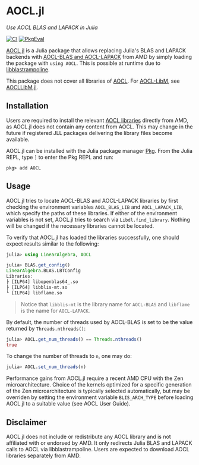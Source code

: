 # AOCL.jl

*Use AOCL BLAS and LAPACK in Julia*

[![CI][CI-img]][CI-url]
[![PkgEval][pkgeval-img]][pkgeval-url]

[CI-img]: https://github.com/junyuan-chen/AOCL.jl/workflows/CI/badge.svg
[CI-url]: https://github.com/junyuan-chen/AOCL.jl/actions?query=workflow%3ACI

[pkgeval-img]: https://juliaci.github.io/NanosoldierReports/pkgeval_badges/A/AOCL.svg
[pkgeval-url]: https://juliaci.github.io/NanosoldierReports/pkgeval_badges/A/AOCL.html

[AOCL.jl](https://github.com/junyuan-chen/AOCL.jl) is a Julia package
that allows replacing Julia's BLAS and LAPACK backends
with [AOCL-BLAS and AOCL-LAPACK](https://www.amd.com/en/developer/aocl/dense.html) from AMD
by simply loading the package with `using AOCL`.
This is possible at runtime due to
[libblastrampoline](https://github.com/JuliaLinearAlgebra/libblastrampoline).

This package does not cover all libraries of
[AOCL](https://www.amd.com/en/developer/aocl.html).
For [AOCL-LibM](https://www.amd.com/en/developer/aocl/libm.html),
see [AOCLLibM.jl](https://github.com/junyuan-chen/AOCLLibM.jl).

## Installation

Users are required to install the relevant
[AOCL libraries](https://www.amd.com/en/developer/aocl/dense.html) directly from AMD,
as AOCL.jl does not contain any content from AOCL.
This may change in the future if registered JLL packages
delivering the library files become available.

AOCL.jl can be installed with the Julia package manager
[Pkg](https://docs.julialang.org/en/v1/stdlib/Pkg/).
From the Julia REPL, type `]` to enter the Pkg REPL and run:

```
pkg> add AOCL
```

## Usage

AOCL.jl tries to locate AOCL-BLAS and AOCL-LAPACK libraries
by first checking the environment variables `AOCL_BLAS_LIB` and `AOCL_LAPACK_LIB`,
which specify the paths of these libraries.
If either of the environment variables is not set,
AOCL.jl tries to search via `Libdl.find_library`.
Nothing will be changed if the necessary libraries cannot be located.

To verify that AOCL.jl has loaded the libraries successfully,
one should expect results similar to the following:

```julia
julia> using LinearAlgebra, AOCL

julia> BLAS.get_config()
LinearAlgebra.BLAS.LBTConfig
Libraries: 
├ [ILP64] libopenblas64_.so
├ [ILP64] libblis-mt.so
└ [ILP64] libflame.so
```

> Notice that `libblis-mt` is the library name for `AOCL-BLAS`
> and `libflame` is the name for `AOCL-LAPACK`.

By default, the number of threads used by AOCL-BLAS is set to be
the value returned by `Threads.nthreads()`:

```julia
julia> AOCL.get_num_threads() == Threads.nthreads()
true
```

To change the number of threads to `n`, one may do:

```julia
julia> AOCL.set_num_threads(n)
```

Performance gains from AOCL.jl require a recent AMD CPU with the Zen microarchitecture.
Choice of the kernels optimized for a specific generation of the Zen microarchitecture
is typically selected automatically,
but may be overriden by setting the environment variable `BLIS_ARCH_TYPE`
before loading AOCL.jl to a suitable value (see AOCL User Guide).

## Disclaimer

AOCL.jl does not include or redistribute any AOCL library
and is not affiliated with or endorsed by AMD.
It only redirects Julia BLAS and LAPACK calls to AOCL via libblastrampoline.
Users are expected to download AOCL libraries separately from AMD.
